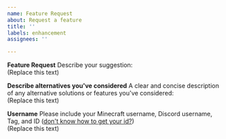 ```yaml
---
name: Feature Request
about: Request a feature
title: ''
labels: enhancement
assignees: ''

---
```


**Feature Request**
Describe your suggestion:<br>
(Replace this text)

**Describe alternatives you've considered**
A clear and concise description of any alternative solutions or features you've considered:<br>
(Replace this text)

**Username**
Please include your Minecraft username, Discord username, Tag, and ID ([don't know how to get your id?](https://support.discord.com/hc/en-us/articles/206346498-Where-can-I-find-my-User-Server-Message-ID-))<br>
(Replace this text)